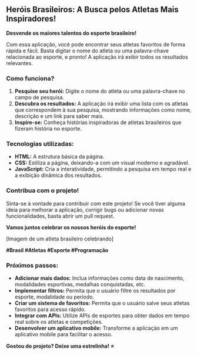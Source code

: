 ##  Heróis Brasileiros: A Busca pelos Atletas Mais Inspiradores!

**Desvende os maiores talentos do esporte brasileiro!**

Com essa aplicação, você pode encontrar seus atletas favoritos de forma rápida e fácil. Basta digitar o nome do atleta ou uma palavra-chave relacionada ao esporte, e pronto! A aplicação irá exibir todos os resultados relevantes.

### **Como funciona?**

1. **Pesquise seu herói:** Digite o nome do atleta ou uma palavra-chave no campo de pesquisa.
2. **Descubra os resultados:** A aplicação irá exibir uma lista com os atletas que correspondem à sua pesquisa, mostrando informações como nome, descrição e um link para saber mais.
3. **Inspire-se:** Conheça histórias inspiradoras de atletas brasileiros que fizeram história no esporte.

### **Tecnologias utilizadas:**

* **HTML:** A estrutura básica da página.
* **CSS:** Estiliza a página, deixando-a com um visual moderno e agradável.
* **JavaScript:** Cria a interatividade, permitindo a pesquisa em tempo real e a exibição dinâmica dos resultados.

### **Contribua com o projeto!**

Sinta-se à vontade para contribuir com este projeto! Se você tiver alguma ideia para melhorar a aplicação, corrigir bugs ou adicionar novas funcionalidades, basta abrir um pull request.

**Vamos juntos celebrar os nossos heróis do esporte!**

[Imagem de um atleta brasileiro celebrando]

**#Brasil #Atletas #Esporte #Programação**

### **Próximos passos:**

* **Adicionar mais dados:** Inclua informações como data de nascimento, modalidades esportivas, medalhas conquistadas, etc.
* **Implementar filtros:** Permita que o usuário filtre os resultados por esporte, modalidade ou período.
* **Criar um sistema de favoritos:** Permita que o usuário salve seus atletas favoritos para acesso rápido.
* **Integrar com APIs:** Utilize APIs de esportes para obter dados em tempo real sobre os atletas e competições.
* **Desenvolver um aplicativo mobile:** Transforme a aplicação em um aplicativo mobile para facilitar o acesso.

**Gostou do projeto? Deixe uma estrelinha! ⭐**